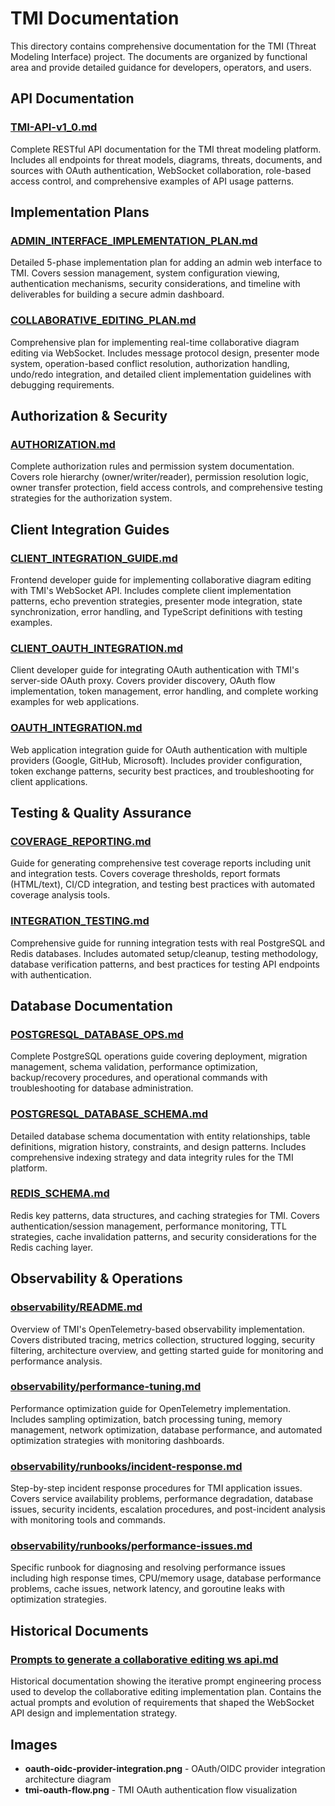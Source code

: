 # TMI Documentation

This directory contains comprehensive documentation for the TMI (Threat Modeling Interface) project. The documents are organized by functional area and provide detailed guidance for developers, operators, and users.

## API Documentation

### [TMI-API-v1_0.md](TMI-API-v1_0.md)
Complete RESTful API documentation for the TMI threat modeling platform. Includes all endpoints for threat models, diagrams, threats, documents, and sources with OAuth authentication, WebSocket collaboration, role-based access control, and comprehensive examples of API usage patterns.

## Implementation Plans

### [ADMIN_INTERFACE_IMPLEMENTATION_PLAN.md](ADMIN_INTERFACE_IMPLEMENTATION_PLAN.md)
Detailed 5-phase implementation plan for adding an admin web interface to TMI. Covers session management, system configuration viewing, authentication mechanisms, security considerations, and timeline with deliverables for building a secure admin dashboard.

### [COLLABORATIVE_EDITING_PLAN.md](COLLABORATIVE_EDITING_PLAN.md)
Comprehensive plan for implementing real-time collaborative diagram editing via WebSocket. Includes message protocol design, presenter mode system, operation-based conflict resolution, authorization handling, undo/redo integration, and detailed client implementation guidelines with debugging requirements.

## Authorization & Security

### [AUTHORIZATION.md](AUTHORIZATION.md)
Complete authorization rules and permission system documentation. Covers role hierarchy (owner/writer/reader), permission resolution logic, owner transfer protection, field access controls, and comprehensive testing strategies for the authorization system.

## Client Integration Guides

### [CLIENT_INTEGRATION_GUIDE.md](CLIENT_INTEGRATION_GUIDE.md)
Frontend developer guide for implementing collaborative diagram editing with TMI's WebSocket API. Includes complete client implementation patterns, echo prevention strategies, presenter mode integration, state synchronization, error handling, and TypeScript definitions with testing examples.

### [CLIENT_OAUTH_INTEGRATION.md](CLIENT_OAUTH_INTEGRATION.md)
Client developer guide for integrating OAuth authentication with TMI's server-side OAuth proxy. Covers provider discovery, OAuth flow implementation, token management, error handling, and complete working examples for web applications.

### [OAUTH_INTEGRATION.md](OAUTH_INTEGRATION.md)
Web application integration guide for OAuth authentication with multiple providers (Google, GitHub, Microsoft). Includes provider configuration, token exchange patterns, security best practices, and troubleshooting for client applications.

## Testing & Quality Assurance

### [COVERAGE_REPORTING.md](COVERAGE_REPORTING.md)
Guide for generating comprehensive test coverage reports including unit and integration tests. Covers coverage thresholds, report formats (HTML/text), CI/CD integration, and testing best practices with automated coverage analysis tools.

### [INTEGRATION_TESTING.md](INTEGRATION_TESTING.md)
Comprehensive guide for running integration tests with real PostgreSQL and Redis databases. Includes automated setup/cleanup, testing methodology, database verification patterns, and best practices for testing API endpoints with authentication.

## Database Documentation

### [POSTGRESQL_DATABASE_OPS.md](POSTGRESQL_DATABASE_OPS.md)
Complete PostgreSQL operations guide covering deployment, migration management, schema validation, performance optimization, backup/recovery procedures, and operational commands with troubleshooting for database administration.

### [POSTGRESQL_DATABASE_SCHEMA.md](POSTGRESQL_DATABASE_SCHEMA.md)
Detailed database schema documentation with entity relationships, table definitions, migration history, constraints, and design patterns. Includes comprehensive indexing strategy and data integrity rules for the TMI platform.

### [REDIS_SCHEMA.md](REDIS_SCHEMA.md)
Redis key patterns, data structures, and caching strategies for TMI. Covers authentication/session management, performance monitoring, TTL strategies, cache invalidation patterns, and security considerations for the Redis caching layer.

## Observability & Operations

### [observability/README.md](observability/README.md)
Overview of TMI's OpenTelemetry-based observability implementation. Covers distributed tracing, metrics collection, structured logging, security filtering, architecture overview, and getting started guide for monitoring and performance analysis.

### [observability/performance-tuning.md](observability/performance-tuning.md)
Performance optimization guide for OpenTelemetry implementation. Includes sampling optimization, batch processing tuning, memory management, network optimization, database performance, and automated optimization strategies with monitoring dashboards.

### [observability/runbooks/incident-response.md](observability/runbooks/incident-response.md)
Step-by-step incident response procedures for TMI application issues. Covers service availability problems, performance degradation, database issues, security incidents, escalation procedures, and post-incident analysis with monitoring tools and commands.

### [observability/runbooks/performance-issues.md](observability/runbooks/performance-issues.md)
Specific runbook for diagnosing and resolving performance issues including high response times, CPU/memory usage, database performance problems, cache issues, network latency, and goroutine leaks with optimization strategies.

## Historical Documents

### [Prompts to generate a collaborative editing ws api.md](Prompts%20to%20generate%20a%20collaborative%20editing%20ws%20api.md)
Historical documentation showing the iterative prompt engineering process used to develop the collaborative editing implementation plan. Contains the actual prompts and evolution of requirements that shaped the WebSocket API design and implementation strategy.

## Images

- **oauth-oidc-provider-integration.png** - OAuth/OIDC provider integration architecture diagram
- **tmi-oauth-flow.png** - TMI OAuth authentication flow visualization